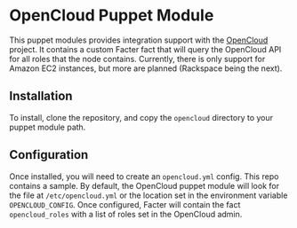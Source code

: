 # OpenCloud Puppet Module

This puppet modules provides integration support with the [OpenCloud](https://github.com/ehazlett/opencloud/) project.  It contains a custom Facter fact that will query the OpenCloud API for all roles that the node contains.  Currently, there is only support for Amazon EC2 instances, but more are planned (Rackspace being the next).

## Installation

To install, clone the repository, and copy the `opencloud` directory to your puppet module path.

## Configuration

Once installed, you will need to create an `opencloud.yml` config.  This repo contains a sample.  By default, the OpenCloud puppet module will look for the file at `/etc/opencloud.yml` or the location set in the environment variable `OPENCLOUD_CONFIG`.  Once configured, Facter will contain the fact `opencloud_roles` with a list of roles set in the OpenCloud admin.
